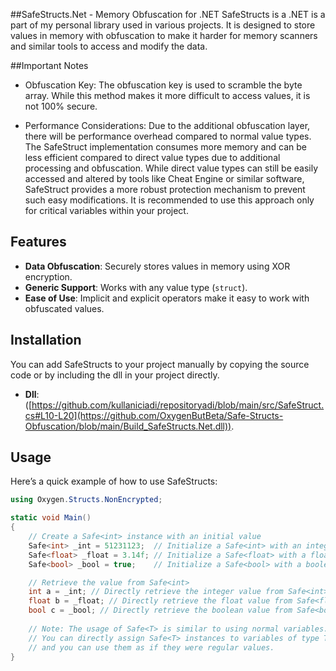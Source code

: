 ##SafeStructs.Net - Memory Obfuscation for .NET
SafeStructs is a .NET  is a part of my personal library used in various projects. It is designed to store values in memory with obfuscation to make it harder for memory scanners and similar tools to access and modify the data.

##Important Notes
- Obfuscation Key: The obfuscation key is used to scramble the byte array. While this method makes it more difficult to access values, it is not 100% secure.
  
- Performance Considerations: Due to the additional obfuscation layer, there will be performance overhead compared to normal value types.
The SafeStruct implementation consumes more memory and can be less efficient compared to direct value types due to additional processing and obfuscation. While direct value types can still be easily accessed and altered by tools like Cheat Engine or similar software, SafeStruct provides a more robust protection mechanism to prevent such easy modifications. It is recommended to use this approach only for critical variables within your project.

## Features

- **Data Obfuscation**: Securely stores values in memory using XOR encryption.
- **Generic Support**: Works with any value type (`struct`).
- **Ease of Use**: Implicit and explicit operators make it easy to work with obfuscated values.

## Installation

You can add SafeStructs to your project manually by copying the source code or by including the dll in your project directly.
- **Dll**: ([https://github.com/kullaniciadi/repositoryadi/blob/main/src/SafeStruct.cs#L10-L20](https://github.com/OxygenButBeta/Safe-Structs-Obfuscation/blob/main/Build_SafeStructs.Net.dll)).

## Usage

Here’s a quick example of how to use SafeStructs:

```csharp
using Oxygen.Structs.NonEncrypted;

static void Main()
{
    // Create a Safe<int> instance with an initial value
    Safe<int> _int = 51231123;  // Initialize a Safe<int> with an integer value
    Safe<float> _float = 3.14f; // Initialize a Safe<float> with a float value
    Safe<bool> _bool = true;    // Initialize a Safe<bool> with a boolean value

    // Retrieve the value from Safe<int>
    int a = _int; // Directly retrieve the integer value from Safe<int>
    float b = _float; // Directly retrieve the float value from Safe<float>
    bool c = _bool; // Directly retrieve the boolean value from Safe<bool>
    
    // Note: The usage of Safe<T> is similar to using normal variables.
    // You can directly assign Safe<T> instances to variables of type T,
    // and you can use them as if they were regular values.
}
